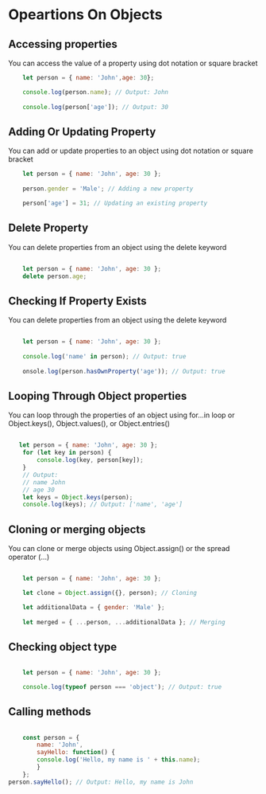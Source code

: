 # Opeartions On Objects

## Accessing properties

You can access the value of a property using dot notation or square bracket

```javascript lineons
    let person = { name: 'John',age: 30};

    console.log(person.name); // Output: John
    
    console.log(person['age']); // Output: 30

```

## Adding Or Updating Property

You can add or update properties to an object using dot notation or square bracket

```javascript lineons
    let person = { name: 'John', age: 30 };
    
    person.gender = 'Male'; // Adding a new property

    person['age'] = 31; // Updating an existing property

```

## Delete Property

You can delete properties from an object using the delete keyword

```javascript lineons

    let person = { name: 'John', age: 30 };
    delete person.age;

```

## Checking If Property Exists

You can delete properties from an object using the delete keyword

```javascript lineons

    let person = { name: 'John', age: 30 };
    
    console.log('name' in person); // Output: true
    
    onsole.log(person.hasOwnProperty('age')); // Output: true

```

## Looping Through Object properties

You can loop through the properties of an object using for...in loop or Object.keys(), Object.values(), or Object.entries()

```javascript lineons

   let person = { name: 'John', age: 30 };
    for (let key in person) {
        console.log(key, person[key]);
    }
    // Output:
    // name John
    // age 30
    let keys = Object.keys(person);
    console.log(keys); // Output: ['name', 'age']

```

## Cloning or merging objects

You can clone or merge objects using Object.assign() or the spread operator (...)

```javascript lineons

    let person = { name: 'John', age: 30 };

    let clone = Object.assign({}, person); // Cloning

    let additionalData = { gender: 'Male' };
    
    let merged = { ...person, ...additionalData }; // Merging

```

## Checking object type

```javascript lineons
    
    let person = { name: 'John', age: 30 };

    console.log(typeof person === 'object'); // Output: true

```

## Calling methods

```javascript lineons
    
    const person = {
        name: 'John',
        sayHello: function() {
        console.log('Hello, my name is ' + this.name);
        }
    };
person.sayHello(); // Output: Hello, my name is John

```
